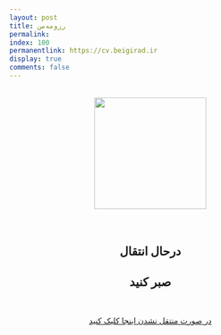 ```yaml
---
layout: post
title: رزومه‌من
permalink:
index: 100
permanentlink: https://cv.beigirad.ir
display: true
comments: false
---
```

<div style="text-align: center">

<br/>

<img src="http://taesenghong.com/page-under-construction.png" style="width:200px;height:auto;"/>

<br/>
<br/>
<br/>

<h2>درحال انتقال</h2>
<h2>صبر کنید</h2>
<br/>

<a href="https://atbox.io/beigirad/resume">در صورت منتقل نشدن اینجا کلیک کنید</a>

</div>